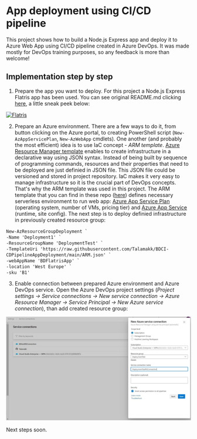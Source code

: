 # App deployment using CI/CD pipeline
This project shows how to build a Node.js Express app and deploy it to Azure Web App using CI/CD pipeline created in Azure DevOps. It was made mostly for DevOps training purposes, so any feedback is more than welcome!
## Implementation step by step
1. Prepare the app you want to deploy. For this project a Node.js Express Flatris app has been used. You can see original README.md clicking [here](https://github.com/skidding/flatris), a little sneak peek below:

[![Flatris](https://github.com/Talamakk/BDCI-CDPipelineAppDeployment/blob/main/Flatris-LAB/flatris.gif)](https://flatris.space/)

2. Prepare an Azure environment. There are a few ways to do it, from button clicking on the Azure portal, to creating PowerShell script (`New-AzAppServicePlan`, `New-AzWebApp` cmdlets). One another (and probably the most efficient) idea is to use IaC concept - *ARM template*. [Azure Resource Manager template](https://learn.microsoft.com/en-us/azure/azure-resource-manager/templates/overview) enables to create infrastructure in a declarative way using JSON syntax. Instead of being built by sequence of programming commands, resources and their properties that need to be deployed are just definied in JSON file. This JSON file could be versioned and stored in project repository. IaC makes it very easy to manage infrastructure so it is the crucial part of DevOps concepts. That's why the ARM template was used in this project. The ARM template that you can find in these repo ([here](https://github.com/Talamakk/BDCI-CDPipelineAppDeployment/blob/main/ARM.json)) defines necessary serverless environment to run web app: [Azure App Service Plan](https://learn.microsoft.com/en-us/azure/app-service/overview-hosting-plans) (operating system, number of VMs, pricing tier) and [Azure App Service](https://learn.microsoft.com/en-us/azure/app-service/overview-hosting-plans) (runtime, site config). The next step is to deploy definied infrastructure in previously created resource group:
```
New-AzResourceGroupDeployment `
-Name 'Deployment1' `
-ResourceGroupName 'DeploymentTest' `
-TemplateUri 'https://raw.githubusercontent.com/Talamakk/BDCI-CDPipelineAppDeployment/main/ARM.json' `
-webAppName 'BDFlatrisApp' `
-location 'West Europe' `
-sku 'B1'
```

3. Enable connection between prepared Azure environment and Azure DevOps service. Open the Azure DevOps project settings (*Project settings -> Service connections -> New service connection -> Azure Resource Manager -> Service Principal -> New Azure service connection*), than add created resource group:

<img src="https://github.com/Talamakk/BDCI-CDPipelineAppDeployment/blob/main/Images/1.JPG">



Next steps soon.  





